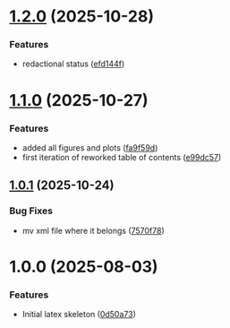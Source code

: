 # [1.2.0](https://github.com/MA-DOS/ThesisDocument/compare/v1.1.0...v1.2.0) (2025-10-28)


### Features

* redactional status ([efd144f](https://github.com/MA-DOS/ThesisDocument/commit/efd144fd1dfa9173cca661a7a0caa0711d7e56fa))

# [1.1.0](https://github.com/MA-DOS/ThesisDocument/compare/v1.0.1...v1.1.0) (2025-10-27)


### Features

* added all figures and plots ([fa9f59d](https://github.com/MA-DOS/ThesisDocument/commit/fa9f59d2a8e17542712d314acf6df1a1ccb53390))
* first iteration of reworked table of contents ([e99dc57](https://github.com/MA-DOS/ThesisDocument/commit/e99dc5798ed00ce25cc74eb1c586429d818068f4))

## [1.0.1](https://github.com/MA-DOS/ThesisDocument/compare/v1.0.0...v1.0.1) (2025-10-24)


### Bug Fixes

* mv xml file where it belongs ([7570f78](https://github.com/MA-DOS/ThesisDocument/commit/7570f78b5ec41a29b541be322bb5bb0c1cd94fe2))

# 1.0.0 (2025-08-03)


### Features

* Initial latex skeleton ([0d50a73](https://github.com/MA-DOS/ThesisDocument/commit/0d50a73393a8a91784b4a0b8bd3f63853cd3cff7))
